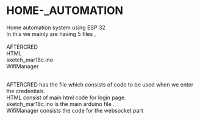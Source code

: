 # HOME-_AUTOMATION
Home automation system using ESP 32<br>
In this we mainly are having 5 files , <br><br>
AFTERCRED<br>HTML<br>sketch_mar18c.ino<br>WifiManager<br><br>

AFTERCRED has the file which consists of code to be used when we enter the credentials.<br> 
HTML consist of main html code for login page.<br>
sketch_mar18c.ino is the main arduino file .<br>
WifiManager consists the code for the websocket part <br>
